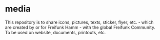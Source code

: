 # media
This repository is to share icons, pictures, texts, sticker, flyer, etc. - which are created by or for Freifunk Hamm - with the global Freifunk Community. To be used  on website, documents, printouts, etc.
